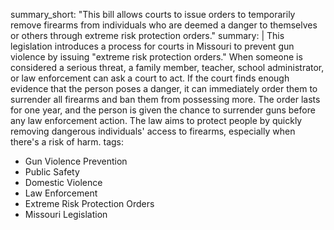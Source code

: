 summary_short: "This bill allows courts to issue orders to temporarily remove firearms from individuals who are deemed a danger to themselves or others through extreme risk protection orders."
summary: |
  This legislation introduces a process for courts in Missouri to prevent gun violence by issuing "extreme risk protection orders." When someone is considered a serious threat, a family member, teacher, school administrator, or law enforcement can ask a court to act. If the court finds enough evidence that the person poses a danger, it can immediately order them to surrender all firearms and ban them from possessing more. The order lasts for one year, and the person is given the chance to surrender guns before any law enforcement action. The law aims to protect people by quickly removing dangerous individuals' access to firearms, especially when there's a risk of harm.
tags:
  - Gun Violence Prevention
  - Public Safety
  - Domestic Violence
  - Law Enforcement
  - Extreme Risk Protection Orders
  - Missouri Legislation

